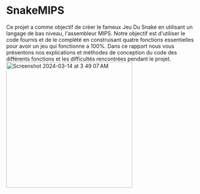 # SnakeMIPS
Ce projet a comme objectif de créer le fameux Jeu Du Snake en utilisant un langage de bas niveau,
l'assembleur MIPS. Notre objectif est d'utiliser le code fournis et de le complété en construisant
quatre fonctions essentielles pour avoir un jeu qui fonctionne a 100%. Dans ce rapport nous vous
présentons nos explications et méthodes de conception du code des différents fonctions et les
difficultés rencontrées pendant le projet.
<img width="336" alt="Screenshot 2024-03-14 at 3 49 07 AM" src="https://github.com/hussein994/SnakeMIPS/assets/74749627/4421a5a5-bd0b-4542-87a7-0eb5437272c4">
